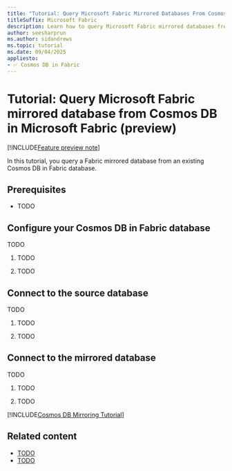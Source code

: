 ```yaml
---
title: "Tutorial: Query Microsoft Fabric Mirrored Databases From Cosmos DB Database (Preview)"
titleSuffix: Microsoft Fabric
description: Learn how to query Microsoft Fabric mirrored databases from Cosmos DB in this tutorial. Follow step-by-step instructions to get started.
author: seesharprun
ms.author: sidandrews
ms.topic: tutorial
ms.date: 09/04/2025
appliesto:
- ✅ Cosmos DB in Fabric
---
```


# Tutorial: Query Microsoft Fabric mirrored database from Cosmos DB in Microsoft Fabric (preview)

[!INCLUDE[Feature preview note](../../includes/feature-preview-note.md)]

In this tutorial, you query a Fabric mirrored database from an existing Cosmos DB in Fabric database.

## Prerequisites

- TODO

## Configure your Cosmos DB in Fabric database

TODO

1. TODO

1. TODO

## Connect to the source database

TODO

1. TODO

1. TODO

## Connect to the mirrored database

TODO

1. TODO

1. TODO

[!INCLUDE[Cosmos DB Mirroring Tutorial](../../mirroring/includes/cosmos-db-mirroring-tutorial.md)]

## Related content

- [TODO](about:blank)
- [TODO](about:blank)
